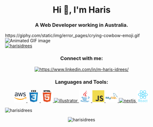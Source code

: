 <h1 align="center">Hi 👋, I'm Haris</h1>  
<h3 align="center"> A Web Developer working in Australia.</h3>
https://giphy.com/static/img/error_pages/crying-cowbow-emoji.gif
<!-- <img src="https://media0.giphy.com/media/xT9IgzoKnwFNmISR8I/giphy.gif?cid=ecf05e47ddglc7988bgzwbv35umhkt82of9sknzn0b385kjq&ep=v1_gifs_search&rid=giphy.gif&ct=g" alt="Animated GIF image" style="display: block; margin: 0 auto;> -->
<img src="https://giphy.com/static/img/error_pages/crying-cowbow-emoji.gif" alt="Animated GIF image" style="display: block; margin: 0 auto;>

<p align="center"> <a href="https://github.com/ryo-ma/github-profile-trophy"><img src="https://github-profile-trophy.vercel.app/?username=harisidrees" alt="harisidrees" /></a> </p>

<h3 align="center">Connect with me:</h3>
<p align="center">
<a href="https://linkedin.com/in/m-haris-idrees/" target="blank"><img align="center" src="https://raw.githubusercontent.com/rahuldkjain/github-profile-readme-generator/master/src/images/icons/Social/linked-in-alt.svg" alt="https://www.linkedin.com/in/m-haris-idrees/" height="30" width="40" /></a>
</p>

<h3 align="center">Languages and Tools:</h3>
<p align="center"> <a href="https://aws.amazon.com" target="_blank" rel="noreferrer"> <img src="https://raw.githubusercontent.com/devicons/devicon/master/icons/amazonwebservices/amazonwebservices-original-wordmark.svg" alt="aws" width="40" height="40"/> </a> <a href="https://www.w3schools.com/css/" target="_blank" rel="noreferrer"> <img src="https://raw.githubusercontent.com/devicons/devicon/master/icons/css3/css3-original-wordmark.svg" alt="css3" width="40" height="40"/> </a> <a href="https://www.w3.org/html/" target="_blank" rel="noreferrer"> <img src="https://raw.githubusercontent.com/devicons/devicon/master/icons/html5/html5-original-wordmark.svg" alt="html5" width="40" height="40"/> </a> <a href="https://www.adobe.com/in/products/illustrator.html" target="_blank" rel="noreferrer"> <img src="https://www.vectorlogo.zone/logos/adobe_illustrator/adobe_illustrator-icon.svg" alt="illustrator" width="40" height="40"/> </a> <a href="https://www.java.com" target="_blank" rel="noreferrer"> <img src="https://raw.githubusercontent.com/devicons/devicon/master/icons/java/java-original.svg" alt="java" width="40" height="40"/> </a> <a href="https://developer.mozilla.org/en-US/docs/Web/JavaScript" target="_blank" rel="noreferrer"> <img src="https://raw.githubusercontent.com/devicons/devicon/master/icons/javascript/javascript-original.svg" alt="javascript" width="40" height="40"/> </a> <a href="https://www.mysql.com/" target="_blank" rel="noreferrer"> <img src="https://raw.githubusercontent.com/devicons/devicon/master/icons/mysql/mysql-original-wordmark.svg" alt="mysql" width="40" height="40"/> </a> <a href="https://nextjs.org/" target="_blank" rel="noreferrer"> <img src="https://cdn.worldvectorlogo.com/logos/nextjs-2.svg" alt="nextjs" width="40" height="40"/> </a> <a href="https://reactjs.org/" target="_blank" rel="noreferrer"> <img src="https://raw.githubusercontent.com/devicons/devicon/master/icons/react/react-original-wordmark.svg" alt="react" width="40" height="40"/> </a> </p>

<p><img align="center" src="https://github-readme-stats.vercel.app/api/top-langs?username=harisidrees&show_icons=true&locale=en&layout=compact" alt="harisidrees" /></p>
<p align="center"> <img src="https://komarev.com/ghpvc/?username=harisidrees&label=Profile%20views&color=0e75b6&style=flat" alt="harisidrees" /> </p>

